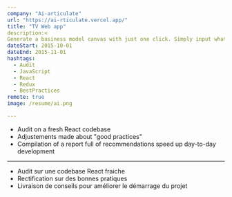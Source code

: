 ```yaml
---
company: "Ai-articulate"
url: "https://ai-rticulate.vercel.app/"
title: "TV Web app"
description:<
Generate a business model canvas with just one click. Simply input what some context about your business, and GPT-3 will spit out a full BMC ready for your next pitch!
dateStart: 2015-10-01
dateEnd: 2015-11-01
hashtags:
  - Audit
  - JavaScript
  - React
  - Redux
  - BestPractices
remote: true
image: /resume/ai.png

---
```


- Audit on a fresh React codebase
- Adjustements made about "good practices"
- Compilation of a report full of recommendations speed up day-to-day
  development

---

- Audit sur une codebase React fraiche
- Rectification sur des bonnes pratiques
- Livraison de conseils pour améliorer le démarrage du projet
